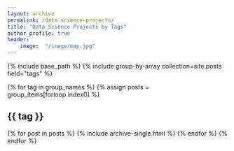 ```yaml
---
layout: archive
permalink: /data-science-projects/
title: "Data Science Projects by Tags"
author_profile: true
header:
	image:  "/image/map.jpg"
---
```


{% include base_path %}
{% include group-by-array
collection=site.posts field="tags" %}

{% for tag in group_names %}
	{% assign posts = 
	group_items[forloop.index0] %}
	<h2 id="{{ tag | slugify }}"
	class="archive__subtitle">{{ tag }}</h2>
	{% for post in posts %}
		{% include archive-single.html %}
	{% endfor %}
{% endfor %}	
	